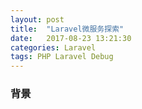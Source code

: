 ```yaml
---
layout: post
title:  "Laravel微服务探索"
date:   2017-08-23 13:21:30
categories: Laravel
tags: PHP Laravel Debug
---
```


### 背景
